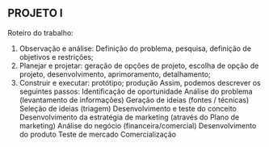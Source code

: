 ## PROJETO I


Roteiro do trabalho:
1. Observação e análise: Definição do problema, pesquisa, definição de objetivos e restrições; 
2. Planejar e projetar: geração de opções de projeto, escolha de opção de projeto, desenvolvimento, aprimoramento, detalhamento; 
3. Construir e executar: protótipo; produção 
Assim, podemos descrever os seguintes passos: 
Identificação de oportunidade 
Análise do problema (levantamento de informações) 
Geração de ideias (fontes / técnicas) 
Seleção de ideias (triagem) 
Desenvolvimento e teste do conceito
Desenvolvimento da estratégia de marketing (através do Plano de marketing) 
Análise do negócio (financeira/comercial) 
Desenvolvimento do produto
Teste de mercado 
Comercialização
